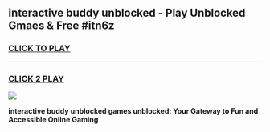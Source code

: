 
## interactive buddy unblocked - Play Unblocked Gmaes & Free #itn6z
<h3>
<a href="https://news.freeplayer.one?title=interactive_buddy_unblocked&ref=24F">CLICK TO PLAY</a></h3>
<hr>

<h3>
<a href="https://news.freeplayer.one?title=interactive_buddy_unblocked&ref=24F">CLICK 2 PLAY</a>
  
</h3>

<a href="https://news.freeplayer.one?title=interactive_buddy_unblocked&ref=24F/"><img src="https://clearcache.store/games.png"></a>


**interactive buddy unblocked games unblocked: Your Gateway to Fun and Accessible Online Gaming**
